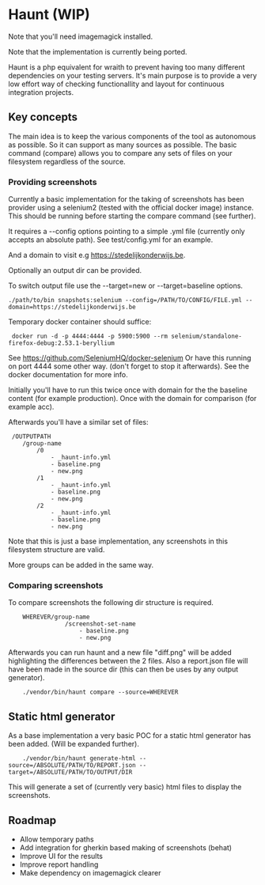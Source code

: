 # Haunt (WIP)

Note that you'll need imagemagick installed.

Note that the implementation is currently being ported. 

Haunt is a php equivalent for wraith to prevent having too many different
dependencies on your testing servers. It's main purpose is to provide 
a very low effort way of checking functionallity and layout for 
continuous integration projects. 

## Key concepts
The main idea is to keep the various components of the tool as autonomous
as possible. So it can support as many sources as possible. The basic 
command (compare) allows you to compare any sets of files on your filesystem
regardless of the source. 

### Providing screenshots
Currently a basic implementation for the taking of screenshots has been 
provider using a selenium2 (tested with the official docker image) instance. 
This should be running before starting the compare command (see further).

It requires a --config options pointing to a simple .yml file (currently only accepts an absolute path). 
See test/config.yml for an example.

And a domain to visit e.g https://stedelijkonderwijs.be. 

Optionally an output dir can be provided.

To switch output file use the --target=new or --target=baseline options.

``` 
./path/to/bin snapshots:selenium --config=/PATH/TO/CONFIG/FILE.yml --domain=https://stedelijkonderwijs.be
```

Temporary docker container should suffice: 
``` 
 docker run -d -p 4444:4444 -p 5900:5900 --rm selenium/standalone-firefox-debug:2.53.1-beryllium
``` 
See https://github.com/SeleniumHQ/docker-selenium
Or have this running on port 4444 some other way. (don't forget to stop it afterwards).
See the docker documentation for more info.

Initially you'll have to run this twice once with domain for the the baseline content (for example production).
Once with the domain for comparison (for example acc). 

Afterwards you'll have a similar set of files:

``` 
 /OUTPUTPATH
    /group-name
        /0
            - _haunt-info.yml
            - baseline.png
            - new.png
        /1
            - _haunt-info.yml
            - baseline.png
            - new.png
        /2
            - _haunt-info.yml
            - baseline.png
            - new.png
``` 

Note that this is just a base implementation, any screenshots in this 
filesystem structure are valid. 

More groups can be added in the same way. 

### Comparing screenshots
To compare screenshots the following dir structure is required.

``` 
    WHEREVER/group-name
                /screenshot-set-name
                    - baseline.png
                    - new.png
```

Afterwards you can run haunt and a new file "diff.png" will be added highlighting 
the differences between the 2 files. 
Also a report.json file will have been made in the source dir (this can 
then be uses by any output generator). 

``` 
    ./vendor/bin/haunt compare --source=WHEREVER
```

## Static html generator 
As a base implementation a very basic POC for a static html generator 
has been added. (Will be expanded further). 

``` 
    ./vendor/bin/haunt generate-html --source=/ABSOLUTE/PATH/TO/REPORT.json --target=/ABSOLUTE/PATH/TO/OUTPUT/DIR
```

This will generate a set of (currently very basic) html files to display
the screenshots.

## Roadmap

- Allow temporary paths
- Add integration for gherkin based making of screenshots (behat)
- Improve UI for the results
- Improve report handling
- Make dependency on imagemagick clearer